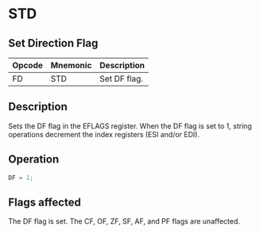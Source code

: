# STD
 
## Set Direction Flag
 
 
|Opcode|Mnemonic|Description|
|-|-|-|
|FD|STD|Set DF flag.|
 
## Description
 
Sets the DF flag in the EFLAGS register. When the DF flag is set to 1, string operations decrement the index registers (ESI and/or EDI).
 
 
## Operation
 
```c
DF = 1;

```
 
 
## Flags affected
 
The DF flag is set. The CF, OF, ZF, SF, AF, and PF flags are unaffected.

 
